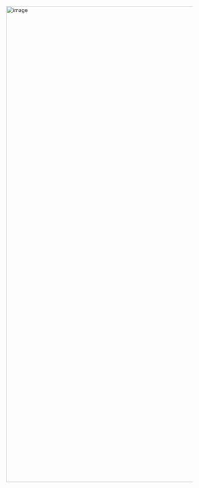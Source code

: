 <img width="940" height="1283" alt="image" src="https://github.com/user-attachments/assets/8a9a4631-2142-4a0e-888f-75e43051e0af" />

